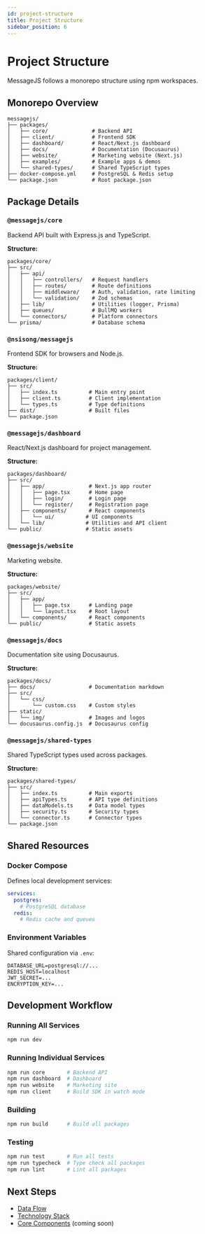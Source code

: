 ```yaml
---
id: project-structure
title: Project Structure
sidebar_position: 6
---
```


# Project Structure

MessageJS follows a monorepo structure using npm workspaces.

## Monorepo Overview

```
messagejs/
├── packages/
│   ├── core/              # Backend API
│   ├── client/            # Frontend SDK
│   ├── dashboard/         # React/Next.js dashboard
│   ├── docs/              # Documentation (Docusaurus)
│   ├── website/           # Marketing website (Next.js)
│   ├── examples/          # Example apps & demos
│   └── shared-types/      # Shared TypeScript types
├── docker-compose.yml     # PostgreSQL & Redis setup
└── package.json           # Root package.json
```

## Package Details

### `@messagejs/core`

Backend API built with Express.js and TypeScript.

**Structure:**
```
packages/core/
├── src/
│   ├── api/
│   │   ├── controllers/   # Request handlers
│   │   ├── routes/        # Route definitions
│   │   ├── middleware/    # Auth, validation, rate limiting
│   │   └── validation/    # Zod schemas
│   ├── lib/               # Utilities (logger, Prisma)
│   ├── queues/            # BullMQ workers
│   └── connectors/        # Platform connectors
└── prisma/                # Database schema
```

### `@nsisong/messagejs`

Frontend SDK for browsers and Node.js.

**Structure:**
```
packages/client/
├── src/
│   ├── index.ts          # Main entry point
│   ├── client.ts         # Client implementation
│   └── types.ts          # Type definitions
├── dist/                 # Built files
└── package.json
```

### `@messagejs/dashboard`

React/Next.js dashboard for project management.

**Structure:**
```
packages/dashboard/
├── src/
│   ├── app/              # Next.js app router
│   │   ├── page.tsx      # Home page
│   │   ├── login/        # Login page
│   │   └── register/     # Registration page
│   ├── components/       # React components
│   │   └── ui/          # UI components
│   └── lib/             # Utilities and API client
└── public/              # Static assets
```

### `@messagejs/website`

Marketing website.

**Structure:**
```
packages/website/
├── src/
│   ├── app/
│   │   ├── page.tsx      # Landing page
│   │   └── layout.tsx    # Root layout
│   └── components/       # React components
└── public/               # Static assets
```

### `@messagejs/docs`

Documentation site using Docusaurus.

**Structure:**
```
packages/docs/
├── docs/                 # Documentation markdown
├── src/
│   └── css/
│       └── custom.css    # Custom styles
├── static/
│   └── img/              # Images and logos
└── docusaurus.config.js  # Docusaurus config
```

### `@messagejs/shared-types`

Shared TypeScript types used across packages.

**Structure:**
```
packages/shared-types/
├── src/
│   ├── index.ts          # Main exports
│   ├── apiTypes.ts       # API type definitions
│   ├── dataModels.ts     # Data model types
│   ├── security.ts       # Security types
│   └── connector.ts      # Connector types
└── package.json
```

## Shared Resources

### Docker Compose

Defines local development services:

```yaml
services:
  postgres:
    # PostgreSQL database
  redis:
    # Redis cache and queues
```

### Environment Variables

Shared configuration via `.env`:

```env
DATABASE_URL=postgresql://...
REDIS_HOST=localhost
JWT_SECRET=...
ENCRYPTION_KEY=...
```

## Development Workflow

### Running All Services

```bash
npm run dev
```

### Running Individual Services

```bash
npm run core       # Backend API
npm run dashboard  # Dashboard
npm run website    # Marketing site
npm run client     # Build SDK in watch mode
```

### Building

```bash
npm run build      # Build all packages
```

### Testing

```bash
npm run test       # Run all tests
npm run typecheck  # Type check all packages
npm run lint       # Lint all packages
```

## Next Steps

- [Data Flow](./data-flow)
- [Technology Stack](./technology-stack)
- [Core Components](./core-components) (coming soon)

